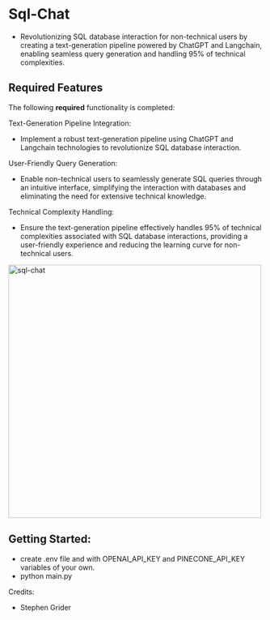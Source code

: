 # Sql-Chat
* Revolutionizing SQL database interaction for non-technical users by creating a text-generation pipeline powered by ChatGPT and Langchain, enabling seamless query generation and handling 95% of technical complexities.


## Required Features

The following **required** functionality is completed:

Text-Generation Pipeline Integration:

* Implement a robust text-generation pipeline using ChatGPT and Langchain technologies to revolutionize SQL database interaction.

User-Friendly Query Generation:

* Enable non-technical users to seamlessly generate SQL queries through an intuitive interface, simplifying the interaction with databases and eliminating the need for extensive technical knowledge.
  
Technical Complexity Handling:

* Ensure the text-generation pipeline effectively handles 95% of technical complexities associated with SQL database interactions, providing a user-friendly experience and reducing the learning curve for non-technical users.

<img width="500" alt="sql-chat" src="https://github.com/akhmadmamirov/sql-chat/assets/105142060/ffec0d54-d469-4ed3-afb7-013a56fc30c7">

## Getting Started:
* create .env file and with OPENAI_API_KEY and PINECONE_API_KEY variables of your own.
* python main.py 

Credits:

* Stephen Grider
